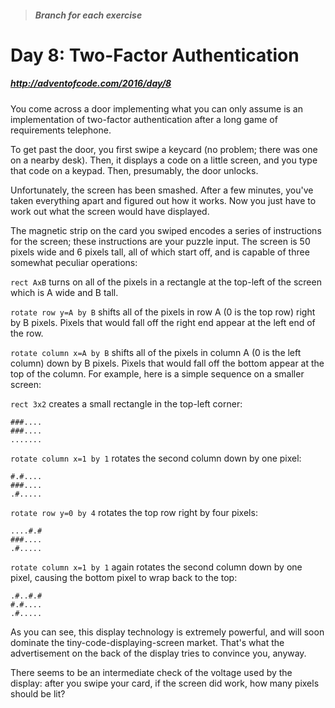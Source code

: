 > ##### Branch for each exercise

# Day 8: Two-Factor Authentication
##### http://adventofcode.com/2016/day/8

You come across a door implementing what you can only assume is an implementation of two-factor authentication after a long game of requirements telephone.

To get past the door, you first swipe a keycard (no problem; there was one on a nearby desk). Then, it displays a code on a little screen, and you type that code on a keypad. Then, presumably, the door unlocks.

Unfortunately, the screen has been smashed. After a few minutes, you've taken everything apart and figured out how it works. Now you just have to work out what the screen would have displayed.

The magnetic strip on the card you swiped encodes a series of instructions for the screen; these instructions are your puzzle input. The screen is 50 pixels wide and 6 pixels tall, all of which start off, and is capable of three somewhat peculiar operations:

`rect AxB` turns on all of the pixels in a rectangle at the top-left of the screen which is A wide and B tall.

`rotate row y=A by B` shifts all of the pixels in row A (0 is the top row) right by B pixels. Pixels that would fall off the right end appear at the left end of the row.

`rotate column x=A by B` shifts all of the pixels in column A (0 is the left column) down by B pixels. Pixels that would fall off the bottom appear at the top of the column.
For example, here is a simple sequence on a smaller screen:

`rect 3x2` creates a small rectangle in the top-left corner:

```
###....
###....
.......
```

`rotate column x=1 by 1` rotates the second column down by one pixel:

```
#.#....
###....
.#.....
```

`rotate row y=0 by 4` rotates the top row right by four pixels:

```
....#.#
###....
.#.....
```

`rotate column x=1 by 1` again rotates the second column down by one pixel, causing the bottom pixel to wrap back to the top:

```
.#..#.#
#.#....
.#.....
```

As you can see, this display technology is extremely powerful, and will soon dominate the tiny-code-displaying-screen market. That's what the advertisement on the back of the display tries to convince you, anyway.

There seems to be an intermediate check of the voltage used by the display: after you swipe your card, if the screen did work, how many pixels should be lit?
